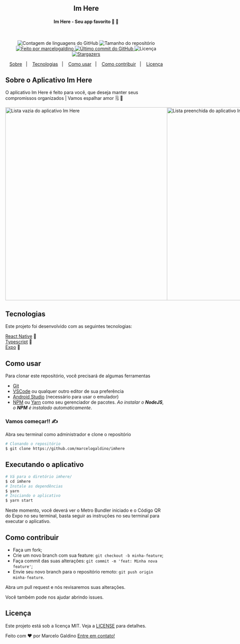 <h2 align="center">
  Im Here
</h2>

<h4 align="center"> 
	Im Here - Seu app favorito 📱 💜
</h4>

<br/>

<p align="center">
  <img alt="Contagem de linguagens do GitHub" src="https://img.shields.io/github/languages/count/marcelogaldino/imhere?color=%2304D361">

  <img alt="Tamanho do repositório" src="https://img.shields.io/github/repo-size/marcelogaldino/imhere">
	
  <a href="https://www.linkedin.com/in/marcelogaldino/">
    <img alt="Feito por marcelogaldino" src="https://img.shields.io/badge/feito%20por-marcelogaldino-%2304D361">
  </a>

  <a href="https://github.com/marcelogaldino/imhere/commits/master">
    <img alt="Último commit do GitHub" src="https://img.shields.io/github/last-commit/marcelogaldino/imhere">
  </a>

  <img alt="Licença" src="https://img.shields.io/badge/license-MIT-brightgreen">
   <a href="https://github.com/marcelogaldino/imhere/stargazers">
    <img alt="Stargazers" src="https://img.shields.io/github/stars/marcelogaldino/imhere?style=social">
  </a>
</p>

<p align="center">
  <a href="#sobre-o-aplicativo-im-here">Sobre</a>&nbsp;&nbsp;&nbsp;|&nbsp;&nbsp;&nbsp;
  <a href="#tecnologias">Tecnologias</a>&nbsp;&nbsp;&nbsp;|&nbsp;&nbsp;&nbsp;
  <a href="#como-usar">Como usar</a>&nbsp;&nbsp;&nbsp;|&nbsp;&nbsp;&nbsp;
  <a href="#como-contribuir">Como contribuir</a>&nbsp;&nbsp;&nbsp;|&nbsp;&nbsp;&nbsp;
  <a href="#licença">Licença</a>
</p>

## Sobre o Aplicativo Im Here

<p>O aplicativo Im Here é feito para você, que deseja manter seus compromissos organizados | Vamos espalhar amor 🗒️ 💜 </p>

<div style="display: flex; flex-direction: row; justfy-content: center; align-items: center">
    <img alt="Lista vazia do aplicativo Im Here" height="600" src="https://github.com/marcelogaldino/imhere/assets/13842365/0318d6dc-8e74-4cd8-8382-c276ba6562ac">
    <img alt="Lista preenchida do aplicativo Im Here" height="600" src="https://github.com/marcelogaldino/imhere/assets/13842365/c4788207-730a-4234-a803-412e77d3aab3">
</div>
 
## Tecnologias

Este projeto foi desenvolvido com as seguintes tecnologias:

[React Native][react-native] 📱️ </br>
[Typescript][typescript] 📘 </br>
[Expo][expo] 🤍️ </br>

## Como usar

Para clonar este repositório, você precisará de algumas ferramentas

- [Git](https://git-scm.com)
- [VSCode](https://code.visualstudio.com/) ou qualquer outro editor de sua preferência
- [Android Studio](https://developer.android.com/studio) (necessário para usar o emulador)
- [NPM](https://www.npmjs.com/) ou [Yarn](https://yarnpkg.com/) como seu gerenciador de pacotes. _Ao instalar o **NodeJS**, o **NPM** é instalado automaticamente_.

### Vamos começar!! ✍

Abra seu terminal como administrador e clone o repositório

```bash
# Clonando o repositório
$ git clone https://github.com/marcelogaldino/imhere
```

## Executando o aplicativo

```bash
# Vá para o diretório imhere/
$ cd imhere
# Instale as dependências
$ yarn
# Iniciando o aplicativo
$ yarn start
```

Neste momento, você deverá ver o Metro Bundler iniciado e o Código QR do Expo no seu terminal, basta seguir as instruções no seu terminal para executar o aplicativo.

## Como contribuir

- Faça um fork;
- Crie um novo branch com sua feature: `git checkout -b minha-feature`;
- Faça commit das suas alterações: `git commit -m 'feat: Minha nova feature'`;
- Envie seu novo branch para o repositório remoto: `git push origin minha-feature`.

Abra um pull request e nós revisaremos suas alterações.

Você também pode nos ajudar abrindo issues.

## Licença

Este projeto está sob a licença MIT. Veja a [LICENSE](https://github.com/marcelogaldino/imhere/blob/main/LICENSE) para detalhes.

Feito com ♥ por Marcelo Galdino [Entre em contato!](https://www.linkedin.com/in/marcelogaldino/)

[typescript]: https://www.typescriptlang.org/
[react-native]: https://reactnative.dev/
[expo]: https://expo.dev/
[Android Studio]: https://developer.android.com/studio
